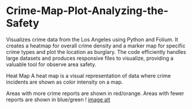 # Crime-Map-Plot-Analyzing-the-Safety
Visualizes crime data from the Los Angeles using Python and Folium. It creates a heatmap for overall crime density and a marker map for specific crime types and plot the location as burglary. The code efficiently handles large datasets and produces responsive  files to visualize, providing a valuable tool for  observe area safety.

Heat Map
A heat map is a visual representation of data where crime incidents are shown as color intensity on a map.

Areas with more crime reports are shown in red/orange.
Areas with fewer reports are shown in blue/green 
! [image alt](https://github.com/sundaresanrattinam187/Crime-Map-Plot-Analyzing-the-Safety/blob/a490a33d25e9f1f629c1543204d473bce6e5c490/MyImage-1756385231-00.jpg) 


